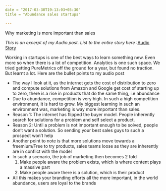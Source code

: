 ```yaml
---
date = "2017-03-30T19:13:03+05:30"
title = "Abundance sales startups"

---
```


Why marketing is more important than sales

*This is an excerpt of my Audio post. List to the entire story here* :[Audio Story](http://odiocast.com/ravivyas/KgOpRRlFFrXx0nTi-cy-)

Working in startups is one of the best ways to learn something new. Even more so when there is a lot of competition. Analytics is one such space. We tried getting PureMetrics off the ground for a year, but found no traction. But learnt a lot. Here are the bullet points to my audio post

- The way I look at it, as the internet gets the cost of distribution to zero and compute solutions from Amazon and Google get cost of starting up to zero, there is a rise in products that do the same thing, i.e abundance  
- Due to abundance, competition is very high. In such a high competition environment, it is hard to grow. My biggest learning in such an environment was, marketing is way more important than sales. 
- Reason 1: The internet has flipped the buyer model. People inherently search for solutions for a problem and self select a product.
- Reason 2: Until a problem is not important enough to be solved, people don’t want a solution. So sending your best sales guys to such a prospect won’t help
- Another point to note is that more solutions move towards a freemium/Free to try products, sales teams loose as they are inherently are in conflict with the model
- In such a scenario, the job of marketing then becomes 2 fold
    1. Make people aware the problem exists, which is where content plays a massive part
    2. Make people aware there is a solution, which is their product
- All this makes your branding efforts all the more important, in the world abundance, users are loyal to the brands
